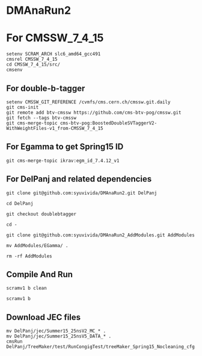 
# DMAnaRun2

# For CMSSW_7_4_15
```
setenv SCRAM_ARCH slc6_amd64_gcc491
cmsrel CMSSW_7_4_15
cd CMSSW_7_4_15/src/
cmsenv
```

## For double-b-tagger
```
setenv CMSSW_GIT_REFERENCE /cvmfs/cms.cern.ch/cmssw.git.daily 
git cms-init 
git remote add btv-cmssw https://github.com/cms-btv-pog/cmssw.git 
git fetch --tags btv-cmssw
git cms-merge-topic cms-btv-pog:BoostedDoubleSVTaggerV2-WithWeightFiles-v1_from-CMSSW_7_4_15 
```

## For Egamma to get Spring15 ID
```
git cms-merge-topic ikrav:egm_id_7.4.12_v1
```


## For DelPanj and related dependencies

```
git clone git@github.com:syuvivida/DMAnaRun2.git DelPanj

cd DelPanj

git checkout doublebtagger

cd -

git clone git@github.com:syuvivida/DMAnaRun2_AddModules.git AddModules

mv AddModules/EGamma/ .

rm -rf AddModules
```

## Compile And Run 
```
scramv1 b clean

scramv1 b
```

## Download JEC files

```
mv DelPanj/jec/Summer15_25nsV2_MC_* .
mv DelPanj/jec/Summer15_25nsV5_DATA_* .
cmsRun DelPanj/TreeMaker/test/RunCongigTest/treeMaker_Spring15_Nocleaning_cfg.py
 
```
